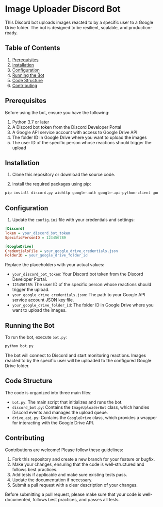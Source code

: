 # Image Uploader Discord Bot

This Discord bot uploads images reacted to by a specific user to a Google Drive folder. The bot is designed to be resilient, scalable, and production-ready.

## Table of Contents

1. [Prerequisites](#prerequisites)
2. [Installation](#installation)
3. [Configuration](#configuration)
4. [Running the Bot](#running-the-bot)
5. [Code Structure](#code-structure)
6. [Contributing](#contributing)

## Prerequisites

Before using the bot, ensure you have the following:

1. Python 3.7 or later
2. A Discord bot token from the Discord Developer Portal
3. A Google API service account with access to Google Drive API
4. The folder ID in Google Drive where you want to upload the images
5. The user ID of the specific person whose reactions should trigger the upload

## Installation

1. Clone this repository or download the source code.

2. Install the required packages using pip:

```sh
pip install discord.py aiohttp google-auth google-api-python-client google-auth-httplib2
```

## Configuration

1. Update the `config.ini` file with your credentials and settings:

```ini
[Discord]
Token = your_discord_bot_token
SpecificPersonID = 123456789

[GoogleDrive]
CredentialsFile = your_google_drive_credentials.json
FolderID = your_google_drive_folder_id
```

Replace the placeholders with your actual values:

- `your_discord_bot_token`: Your Discord bot token from the Discord Developer Portal.
- `123456789`: The user ID of the specific person whose reactions should trigger the upload.
- `your_google_drive_credentials.json`: The path to your Google API service account JSON key file.
- `your_google_drive_folder_id`: The folder ID in Google Drive where you want to upload the images.

## Running the Bot

To run the bot, execute `bot.py`:

```sh
python bot.py
```

The bot will connect to Discord and start monitoring reactions. Images reacted to by the specific user will be uploaded to the configured Google Drive folder.

## Code Structure

The code is organized into three main files:

- `bot.py`: The main script that initializes and runs the bot.
- `discord_bot.py`: Contains the `ImageUploaderBot` class, which handles Discord events and manages the upload queue.
- `drive_api.py`: Contains the `GoogleDrive` class, which provides a wrapper for interacting with the Google Drive API.

## Contributing

Contributions are welcome! Please follow these guidelines:

1. Fork this repository and create a new branch for your feature or bugfix.
2. Make your changes, ensuring that the code is well-structured and follows best practices.
3. Add tests if applicable and make sure existing tests pass.
4. Update the documentation if necessary.
5. Submit a pull request with a clear description of your changes.

Before submitting a pull request, please make sure that your code is well-documented, follows best practices, and passes all tests.